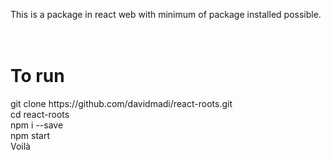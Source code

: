 This is a package in react web with minimum of package installed possible.
<br/>
<br/>
<br/>
<h1>To run</h1>
git clone https://github.com/davidmadi/react-roots.git
<br/>
cd react-roots
<br/>
npm i --save
<br/>
npm start
<br/>
Voilà
<br/>
<br/>
